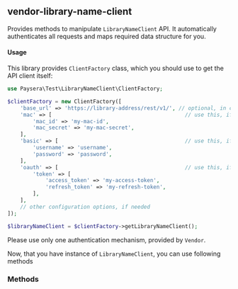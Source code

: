 
## vendor-library-name-client

Provides methods to manipulate `LibraryNameClient` API.
It automatically authenticates all requests and maps required data structure for you.

#### Usage

This library provides `ClientFactory` class, which you should use to get the API client itself:

```php
use Paysera\Test\LibraryNameClient\ClientFactory;

$clientFactory = new ClientFactory([
    'base_url' => 'https://library-address/rest/v1/', // optional, in case you need a custom one.
    'mac' => [                                          // use this, if API requires Mac authentication.
        'mac_id' => 'my-mac-id',
        'mac_secret' => 'my-mac-secret',
    ],
    'basic' => [                                        // use this, if API requires Basic authentication.
        'username' => 'username',
        'password' => 'password',
    ],
    'oauth' => [                                        // use this, if API requires OAuth v2 authentication.
        'token' => [
            'access_token' => 'my-access-token',
            'refresh_token' => 'my-refresh-token',
        ],
    ],
    // other configuration options, if needed
]);

$libraryNameClient = $clientFactory->getLibraryNameClient();
```

Please use only one authentication mechanism, provided by `Vendor`.

Now, that you have instance of `LibraryNameClient`, you can use following methods
### Methods

